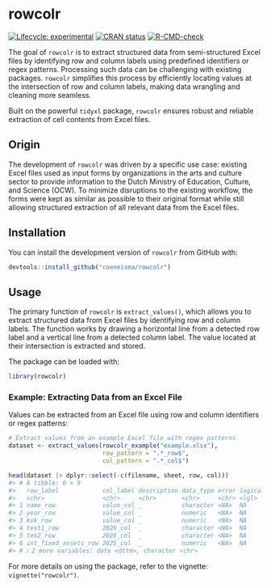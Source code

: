 
<!-- README.md is generated from README.Rmd. Please edit that file -->

# rowcolr

<!-- badges: start -->

[![Lifecycle:
experimental](https://img.shields.io/badge/lifecycle-experimental-orange.svg)](https://lifecycle.r-lib.org/articles/stages.html#experimental)
[![CRAN
status](https://www.r-pkg.org/badges/version/rowcolr)](https://CRAN.R-project.org/package=rowcolr)
[![R-CMD-check](https://github.com/coeneisma/rowcolr/actions/workflows/R-CMD-check.yaml/badge.svg)](https://github.com/coeneisma/rowcolr/actions/workflows/R-CMD-check.yaml)

<!-- badges: end -->

The goal of `rowcolr` is to extract structured data from semi-structured
Excel files by identifying row and column labels using predefined
identifiers or regex patterns. Processing such data can be challenging
with existing packages. `rowcolr` simplifies this process by efficiently
locating values at the intersection of row and column labels, making
data wrangling and cleaning more seamless.

Built on the powerful `tidyxl` package, `rowcolr` ensures robust and
reliable extraction of cell contents from Excel files.

## Origin

The development of `rowcolr` was driven by a specific use case: existing
Excel files used as input forms by organizations in the arts and culture
sector to provide information to the Dutch Ministry of Education,
Culture, and Science (OCW). To minimize disruptions to the existing
workflow, the forms were kept as similar as possible to their original
format while still allowing structured extraction of all relevant data
from the Excel files.

## Installation

You can install the development version of `rowcolr` from GitHub with:

``` r
devtools::install_github("coeneisma/rowcolr")
```

## Usage

The primary function of `rowcolr` is `extract_values()`, which allows
you to extract structured data from Excel files by identifying row and
column labels. The function works by drawing a horizontal line from a
detected row label and a vertical line from a detected column label. The
value located at their intersection is extracted and stored.

The package can be loaded with:

``` r
library(rowcolr)
```

### Example: Extracting Data from an Excel File

Values can be extracted from an Excel file using row and column
identifiers or regex patterns:

``` r
# Extract values from an example Excel file with regex patterns
dataset <- extract_values(rowcolr_example("example.xlsx"), 
                          row_pattern = ".*_row$", 
                          col_pattern = ".*_col$")

head(dataset |> dplyr::select(-c(filename, sheet, row, col)))
#> # A tibble: 6 × 9
#>   row_label            col_label description data_type error logical  numeric
#>   <chr>                <chr>     <chr>       <chr>     <chr> <lgl>      <dbl>
#> 1 name_row             value_col _           character <NA>  NA            NA
#> 2 year_row             value_col _           numeric   <NA>  NA          2025
#> 3 kvk_row              value_col _           numeric   <NA>  NA      12345678
#> 4 test1_row            2026_col  _           character <NA>  NA            NA
#> 5 tes2_row             2026_col  _           character <NA>  NA            NA
#> 6 int_fixed_assets_row 2025_col  _           numeric   <NA>  NA        100000
#> # ℹ 2 more variables: date <dttm>, character <chr>
```

For more details on using the package, refer to the vignette:
`vignette("rowcolr")`.
